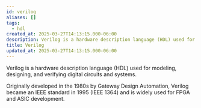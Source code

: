 ```yaml
---
id: verilog
aliases: []
tags:
  - hdl
created_at: 2025-03-27T14:13:15.000-06:00
description: Verilog is a hardware description language (HDL) used for modeling, designing, and verifying digital circuits and systems.
title: Verilog
updated_at: 2025-03-27T14:13:15.000-06:00
---
```


Verilog is a hardware description language (HDL) used for modeling, designing, and verifying digital circuits and systems.

Originally developed in the 1980s by Gateway Design Automation, Verilog became an IEEE standard in 1995 (IEEE 1364) and is widely used for FPGA and ASIC development.
